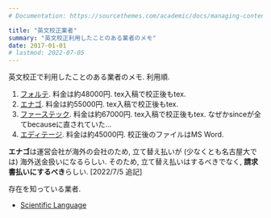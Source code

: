 ```yaml
---
# Documentation: https://sourcethemes.com/academic/docs/managing-content/

title: "英文校正業者"
summary: "英文校正利用したことのある業者のメモ"
date: 2017-01-01
# lastmod: 2022-07-05
---
```



英文校正で利用したことのある業者のメモ. 利用順.

1. [フォルテ](https://www.forte-science.co.jp/). 料金は約48000円. tex入稿で校正後もtex.
2.  [エナゴ](https://www.enago.jp/). 料金は約55000円. tex入稿で校正後もtex.
3.  [ファーステック](http://www.fastekjapan.com/). 料金は約67000円. tex入稿で校正後もtex. なぜかsinceが全てbecauseに直されていた...
4.  [エディテージ](https://www.editage.jp/). 料金は約45000円. 校正後のファイルはMS Word.

**エナゴ**は運営会社が海外の会社のため, 立て替え払いが (少なくとも名古屋大では) 海外送金扱いになるらしい. そのため, 立て替え払いはするべきでなく, **請求書払いにするべき**らしい. [2022/7/5 追記]

存在を知っている業者.

* [Scientific Language](http://www.scientific-language.co.jp/)

